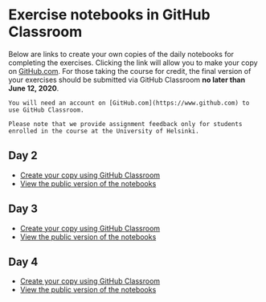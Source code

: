 # Exercise notebooks in GitHub Classroom

Below are links to create your own copies of the daily notebooks for completing the exercises. Clicking the link will allow you to make your copy on [GitHub.com](https://www.github.com). For those taking the course for credit, the final version of your exercises should be submitted via GitHub Classroom **no later than June 12, 2020**.

```{note}
You will need an account on [GitHub.com](https://www.github.com) to use GitHub Classroom.
```

```{warning}
Please note that we provide assignment feedback only for students enrolled in the course at the University of Helsinki.
```

## Day 2

- [Create your copy using GitHub Classroom](https://classroom.github.com/a/H_fg5Ay7)
- [View the public version of the notebooks](https://github.com/IntroGM-2020/day-2-exercises)

## Day 3

- [Create your copy using GitHub Classroom](https://classroom.github.com/a/thg87aJU)
- [View the public version of the notebooks](https://github.com/IntroGM-2020/day-3-exercises)

## Day 4

- [Create your copy using GitHub Classroom](https://classroom.github.com/a/bP8nrQPt)
- [View the public version of the notebooks](https://github.com/IntroGM-2020/day-4-exercises)
